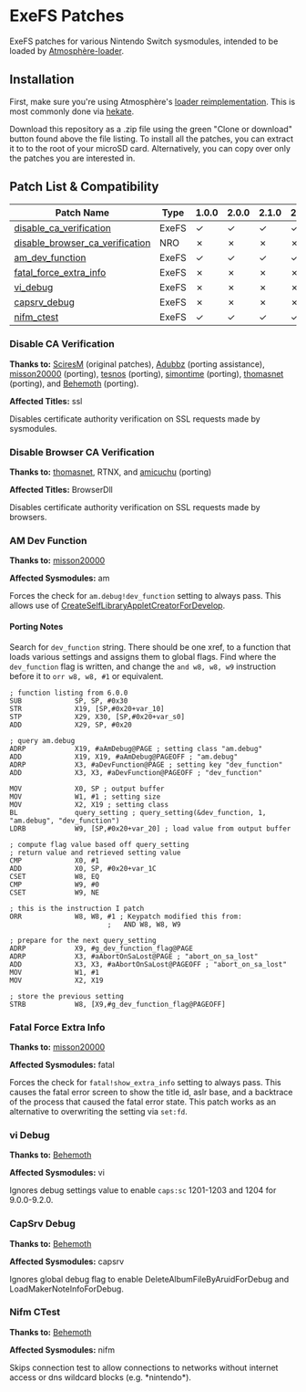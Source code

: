# ExeFS Patches

ExeFS patches for various Nintendo Switch sysmodules, intended to be loaded by [Atmosphère-loader](https://github.com/Atmosphere-NX/Atmosphere/tree/master/stratosphere/loader).

## Installation

First, make sure you're using Atmosphère's [loader reimplementation](https://github.com/Atmosphere-NX/Atmosphere/tree/master/stratosphere/loader).
This is most commonly done via [hekate](https://github.com/CTCaer/hekate).

Download this repository as a .zip file using the green "Clone or download" button found above the file listing.
To install all the patches, you can extract it to to the root of your microSD card. Alternatively, you can copy
over only the patches you are interested in.

## Patch List & Compatibility

| Patch Name | Type | 1.0.0 | 2.0.0 | 2.1.0 | 2.2.0 | 2.3.0 | 3.0.0 | 3.0.1 | 3.0.2 | 4.0.0 | 4.0.1 | 4.1.0 | 5.0.0 | 5.0.1 | 5.0.2 | 5.1.0 | 6.0.0 | 6.0.1 | 6.1.0 | 6.2.0 | 7.0.0 | 7.0.1 | 8.0.0 | 8.0.1 | 8.1.0 | 9.0.0 | 9.0.1 | 9.2.0 | 10.0.0 | 11.0.0 | 11.0.1 | 12.0.0 |
| --- | --- | --- | --- | --- | --- | --- | --- | --- | --- | --- | --- | --- | --- | --- | --- | --- | --- | --- | --- | --- | --- | --- | --- | --- | --- | --- | --- | --- | --- | --- | --- | --- |
| [disable_ca_verification](#disable-ca-verification) | ExeFS | ✓ | ✓ | ✓ | ✓ | ✓ | ✓ | ✓ | ✓ | ✓ | ✓ | ✓ | ✓ | ✓ | ✓ | ✓ | ✓ | ✓ | ✓ | ✓ | ✓ | ✓ | ✓ | ✓ | ✓ | ✓ | ✓ | ✓ | ✓ | ✓ | ✓ | ✓ |
| [disable_browser_ca_verification](#disable-browser-ca-verification) | NRO | ✗ | ✗ | ✗ | ✗ | ✗ | ✗ | ✗ | ✗ | ✗ | ✗ | ✗ | ✗ | ✗ | ✗ | ✗ | ✗ | ✗ | ✗ | ✗ | ✗ | ✗ | ✓ | ✓ | ✓ | ✓ | ✓ | ✓ | ✓ | ✓ | ✓ | ✓ |
| [am_dev_function](#am-dev-function) | ExeFS | ✓ | ✓ | ✓ | ✓ | ✓ | ✓ | ✓ | ✓ | ✓ | ✓ | ✓ | ✓ | ✓ | ✓ | ✓ | ✓ | ✓ | ✓ | ✓ | ✗ | ✗ | ✗ | ✗ | ✗ | ✗ | ✗ | ✗ | ✗ | ✗ | ✗ | ✗ |
| [fatal_force_extra_info](#fatal-force-extra-info) | ExeFS | ✗ | ✗ | ✗ | ✗ | ✗ | ✗ | ✗ | ✗ | ✗ | ✗ | ✗ | ✓ | ✓ | ✓ | ✗ | ✗ | ✗ | ✗ | ✗ | ✗ | ✗ | ✗ | ✗ | ✗ | ✗ | ✗ | ✗ | ✗ | ✗ | ✗ | ✗ |
| [vi_debug](#vi-debug) | ExeFS | ✗ | ✗ | ✗ | ✗ | ✗ | ✓ | ✓ | ✓ | ✓ | ✓ | ✓ | ✓ | ✓ | ✓ | ✓ | ✓ | ✓ | ✓ | ✓ | ✓ | ✓ | ✓ | ✓ | ✓ | ✓ | ✓ | ✓ | ✓ | ✗ | ✗ | ✗ |
| [capsrv_debug](#capsrv-debug) | ExeFS | ✗ | ✗ | ✗ | ✗ | ✗ | ✗ | ✗ | ✗ | ✗ | ✗ | ✗ | ✗ | ✗ | ✗ | ✗ | ✗ | ✗ | ✗ | ✗ | ✗ | ✗ | ✗ | ✗ | ✗ | ✓ | ✓ | ✓ | ✓ | ✗ | ✗ | ✗ |
| [nifm_ctest](#nifm-ctest) | ExeFS | ✓ | ✓ | ✓ | ✓ | ✓ | ✓ | ✓ | ✓ | ✓ | ✓ | ✓ | ✓ | ✓ | ✓ | ✓ | ✓ | ✓ | ✓ | ✓ | ✓ | ✓ | ✓ | ✓ | ✓ | ✓ | ✓ | ✓ | ✓ | ✓ | ✓ | ? |

### Disable CA Verification

**Thanks to:** [SciresM](https://github.com/SciresM) (original patches), [Adubbz](https://github.com/Adubbz) (porting assistance), [misson20000](https://github.com/misson20000) (porting), [tesnos](https://github.com/tesnos) (porting), [simontime](https://github.com/simontime) (porting), [thomasnet](https://github.com/thomasnet-mc) (porting), and [Behemoth](https://github.com/HookedBehemoth) (porting).

**Affected Titles:** ssl

Disables certificate authority verification on SSL requests made by sysmodules.

### Disable Browser CA Verification

**Thanks to:** [thomasnet](https://github.com/thomasnet-mc), RTNX, and [amicuchu](https://github.com/amicuchu) (porting)

**Affected Titles:** BrowserDll

Disables certificate authority verification on SSL requests made by browsers.

### AM Dev Function

**Thanks to:** [misson20000](https://github.com/misson20000)

**Affected Sysmodules:** am

Forces the check for `am.debug!dev_function` setting to always pass. This allows use of [CreateSelfLibraryAppletCreatorForDevelop](https://reswitched.github.io/SwIPC/ifaces.html#nn::am::service::IAllSystemAppletProxiesService(400)).

#### Porting Notes

Search for `dev_function` string. There should be one xref, to a function that loads various settings and assigns them to global flags.
Find where the `dev_function` flag is written, and change the `and w8, w8, w9` instruction before it to `orr w8, w8, #1` or equivalent.

```
; function listing from 6.0.0
SUB             SP, SP, #0x30
STR             X19, [SP,#0x20+var_10]
STP             X29, X30, [SP,#0x20+var_s0]
ADD             X29, SP, #0x20

; query am.debug
ADRP            X19, #aAmDebug@PAGE ; setting class "am.debug"
ADD             X19, X19, #aAmDebug@PAGEOFF ; "am.debug"
ADRP            X3, #aDevFunction@PAGE ; setting key "dev_function"
ADD             X3, X3, #aDevFunction@PAGEOFF ; "dev_function"

MOV             X0, SP ; output buffer
MOV             W1, #1 ; setting size
MOV             X2, X19 ; setting class
BL              query_setting ; query_setting(&dev_function, 1, "am.debug", "dev_function")
LDRB            W9, [SP,#0x20+var_20] ; load value from output buffer

; compute flag value based off query_setting
; return value and retrieved setting value
CMP             X0, #1
ADD             X0, SP, #0x20+var_1C
CSET            W8, EQ
CMP             W9, #0
CSET            W9, NE

; this is the instruction I patch
ORR             W8, W8, #1 ; Keypatch modified this from:
                        ;   AND W8, W8, W9

; prepare for the next query_setting
ADRP            X9, #g_dev_function_flag@PAGE
ADRP            X3, #aAbortOnSaLost@PAGE ; "abort_on_sa_lost"
ADD             X3, X3, #aAbortOnSaLost@PAGEOFF ; "abort_on_sa_lost"
MOV             W1, #1
MOV             X2, X19

; store the previous setting
STRB            W8, [X9,#g_dev_function_flag@PAGEOFF]
```

### Fatal Force Extra Info

**Thanks to:** [misson20000](https://github.com/misson20000)

**Affected Sysmodules:** fatal

Forces the check for `fatal!show_extra_info` setting to always pass. This causes the fatal error screen to show the title id, aslr base, and a backtrace of the process that caused the fatal error state.
This patch works as an alternative to overwriting the setting via `set:fd`.

### vi Debug

**Thanks to:** [Behemoth](https://github.com/HookedBehemoth)

**Affected Sysmodules:** vi

Ignores debug settings value to enable `caps:sc` 1201-1203 and 1204 for 9.0.0-9.2.0.

### CapSrv Debug

**Thanks to:** [Behemoth](https://github.com/HookedBehemoth)

**Affected Sysmodules:** capsrv

Ignores global debug flag to enable DeleteAlbumFileByAruidForDebug and LoadMakerNoteInfoForDebug.

### Nifm CTest

**Thanks to:** [Behemoth](https://github.com/HookedBehemoth)

**Affected Sysmodules:** nifm

Skips connection test to allow connections to networks without internet access or dns wildcard blocks (e.g. \*nintendo\*).
